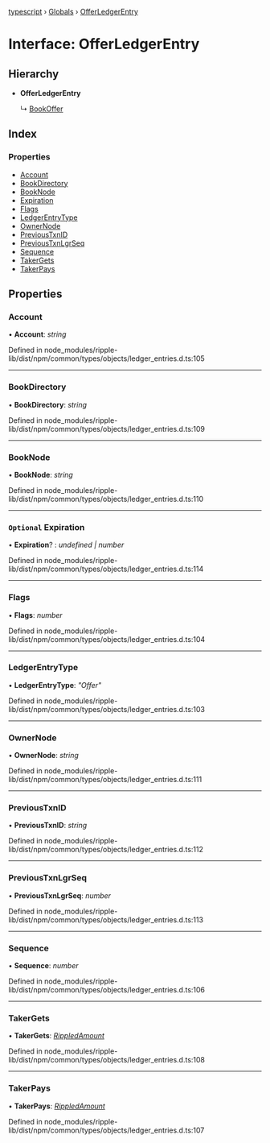 [typescript](../README.md) › [Globals](../globals.md) › [OfferLedgerEntry](offerledgerentry.md)

# Interface: OfferLedgerEntry

## Hierarchy

* **OfferLedgerEntry**

  ↳ [BookOffer](bookoffer.md)

## Index

### Properties

* [Account](offerledgerentry.md#account)
* [BookDirectory](offerledgerentry.md#bookdirectory)
* [BookNode](offerledgerentry.md#booknode)
* [Expiration](offerledgerentry.md#optional-expiration)
* [Flags](offerledgerentry.md#flags)
* [LedgerEntryType](offerledgerentry.md#ledgerentrytype)
* [OwnerNode](offerledgerentry.md#ownernode)
* [PreviousTxnID](offerledgerentry.md#previoustxnid)
* [PreviousTxnLgrSeq](offerledgerentry.md#previoustxnlgrseq)
* [Sequence](offerledgerentry.md#sequence)
* [TakerGets](offerledgerentry.md#takergets)
* [TakerPays](offerledgerentry.md#takerpays)

## Properties

###  Account

• **Account**: *string*

Defined in node_modules/ripple-lib/dist/npm/common/types/objects/ledger_entries.d.ts:105

___

###  BookDirectory

• **BookDirectory**: *string*

Defined in node_modules/ripple-lib/dist/npm/common/types/objects/ledger_entries.d.ts:109

___

###  BookNode

• **BookNode**: *string*

Defined in node_modules/ripple-lib/dist/npm/common/types/objects/ledger_entries.d.ts:110

___

### `Optional` Expiration

• **Expiration**? : *undefined | number*

Defined in node_modules/ripple-lib/dist/npm/common/types/objects/ledger_entries.d.ts:114

___

###  Flags

• **Flags**: *number*

Defined in node_modules/ripple-lib/dist/npm/common/types/objects/ledger_entries.d.ts:104

___

###  LedgerEntryType

• **LedgerEntryType**: *"Offer"*

Defined in node_modules/ripple-lib/dist/npm/common/types/objects/ledger_entries.d.ts:103

___

###  OwnerNode

• **OwnerNode**: *string*

Defined in node_modules/ripple-lib/dist/npm/common/types/objects/ledger_entries.d.ts:111

___

###  PreviousTxnID

• **PreviousTxnID**: *string*

Defined in node_modules/ripple-lib/dist/npm/common/types/objects/ledger_entries.d.ts:112

___

###  PreviousTxnLgrSeq

• **PreviousTxnLgrSeq**: *number*

Defined in node_modules/ripple-lib/dist/npm/common/types/objects/ledger_entries.d.ts:113

___

###  Sequence

• **Sequence**: *number*

Defined in node_modules/ripple-lib/dist/npm/common/types/objects/ledger_entries.d.ts:106

___

###  TakerGets

• **TakerGets**: *[RippledAmount](../globals.md#rippledamount)*

Defined in node_modules/ripple-lib/dist/npm/common/types/objects/ledger_entries.d.ts:108

___

###  TakerPays

• **TakerPays**: *[RippledAmount](../globals.md#rippledamount)*

Defined in node_modules/ripple-lib/dist/npm/common/types/objects/ledger_entries.d.ts:107
